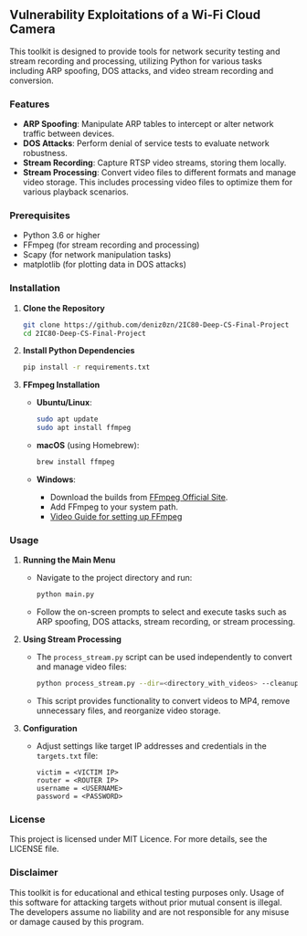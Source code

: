 ## Vulnerability Exploitations of a Wi-Fi Cloud Camera

This toolkit is designed to provide tools for network security testing and stream recording and processing, utilizing Python for various tasks including ARP spoofing, DOS attacks, and video stream recording and conversion.

### Features

- **ARP Spoofing**: Manipulate ARP tables to intercept or alter network traffic between devices.
- **DOS Attacks**: Perform denial of service tests to evaluate network robustness.
- **Stream Recording**: Capture RTSP video streams, storing them locally.
- **Stream Processing**: Convert video files to different formats and manage video storage. This includes processing video files to optimize them for various playback scenarios.

### Prerequisites

- Python 3.6 or higher
- FFmpeg (for stream recording and processing)
- Scapy (for network manipulation tasks)
- matplotlib (for plotting data in DOS attacks)

### Installation

1. **Clone the Repository**

    ```bash
    git clone https://github.com/deniz0zn/2IC80-Deep-CS-Final-Project
    cd 2IC80-Deep-CS-Final-Project
    ```

2. **Install Python Dependencies**

    ```bash
    pip install -r requirements.txt
    ```

3. **FFmpeg Installation**

    - **Ubuntu/Linux**:

      ```bash
      sudo apt update
      sudo apt install ffmpeg
      ```

    - **macOS** (using Homebrew):

      ```bash
      brew install ffmpeg
      ```

    - **Windows**:
      - Download the builds from [FFmpeg Official Site](https://ffmpeg.org/download.html).
      - Add FFmpeg to your system path.
      - [Video Guide for setting up FFmpeg](https://www.youtube.com/watch?v=r1AtmY-RMyQ)

### Usage

1. **Running the Main Menu**
    - Navigate to the project directory and run:
      
      ```bash
      python main.py
      ```

    - Follow the on-screen prompts to select and execute tasks such as ARP spoofing, DOS attacks, stream recording, or stream processing.

2. **Using Stream Processing**
    - The `process_stream.py` script can be used independently to convert and manage video files:
      
      ```bash
      python process_stream.py --dir=<directory_with_videos> --cleanup
      ```

    - This script provides functionality to convert videos to MP4, remove unnecessary files, and reorganize video storage.

3. **Configuration**
    - Adjust settings like target IP addresses and credentials in the `targets.txt` file:
      
      ```plaintext
      victim = <VICTIM IP>
      router = <ROUTER IP>
      username = <USERNAME>
      password = <PASSWORD>
      ```

### License

This project is licensed under MIT Licence. For more details, see the LICENSE file.

### Disclaimer

This toolkit is for educational and ethical testing purposes only. Usage of this software for attacking targets without prior mutual consent is illegal. The developers assume no liability and are not responsible for any misuse or damage caused by this program.

